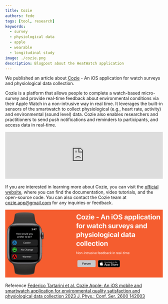 ```yaml
---
title: Cozie
authors: fede
tags: [tool, research]
keywords: 
  - survey
  - physiological data
  - apple
  - wearable
  - longitudinal study
image: ./cozie.png
description: Blogpost about the HeatWatch application
---
```


We published an article about [Cozie](/docs/tools/cozie) - An iOS application for watch surveys and physiological data collection.

Cozie is a platform that allows people to complete a watch-based micro-survey and provide real-time feedback about environmental conditions via their Apple Watch in a non-intrusive way in real time. 
It leverages the built-in sensors of the smartwatch to collect physiological (e.g., heart rate, activity) and environmental (sound level) data. 
Cozie also enables researchers and practitioners to send push notifications and reminders to participants, and access data in real-time.

<iframe width="100%" class="youtube-video" src="https://www.youtube.com/embed/5e4FwVydYRE?si=Wsk6qayHUpCtKyvK" title="YouTube video player" frameborder="0" allow="accelerometer; autoplay; clipboard-write; encrypted-media; gyroscope; picture-in-picture; web-share" allowfullscreen></iframe>

<!--truncate-->

If you are interested in learning more about Cozie, you can visit the [official website](https://cozie-apple.app/), where you can find the documentation, video tutorials, and the open-source code. 
You can also contact the Cozie team at cozie.app@gmail.com for any inquiries or feedback. 

![cozie](./cozie.png)

Reference
[Federico Tartarini et al. Cozie Apple: An iOS mobile and smartwatch application for environmental quality satisfaction and physiological data collection 2023 J. Phys.: Conf. Ser. 2600 142003](https://iopscience.iop.org/article/10.1088/1742-6596/2600/14/142003)
